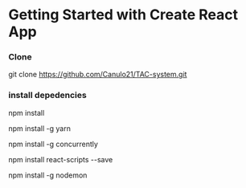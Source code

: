 # Getting Started with Create React App

### Clone
git clone https://github.com/Canulo21/TAC-system.git

### install depedencies
npm install

npm install -g yarn

npm install -g concurrently

npm install react-scripts --save

npm install -g nodemon


